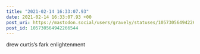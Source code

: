```yaml
---
title: "2021-02-14 16:33:07.93"
date: 2021-02-14 16:33:07.93 +00
post_uri: https://mastodon.social/users/gravely/statuses/105730564942266544
post_id: 105730564942266544
---
```

drew curtis’s fark enlightenment


